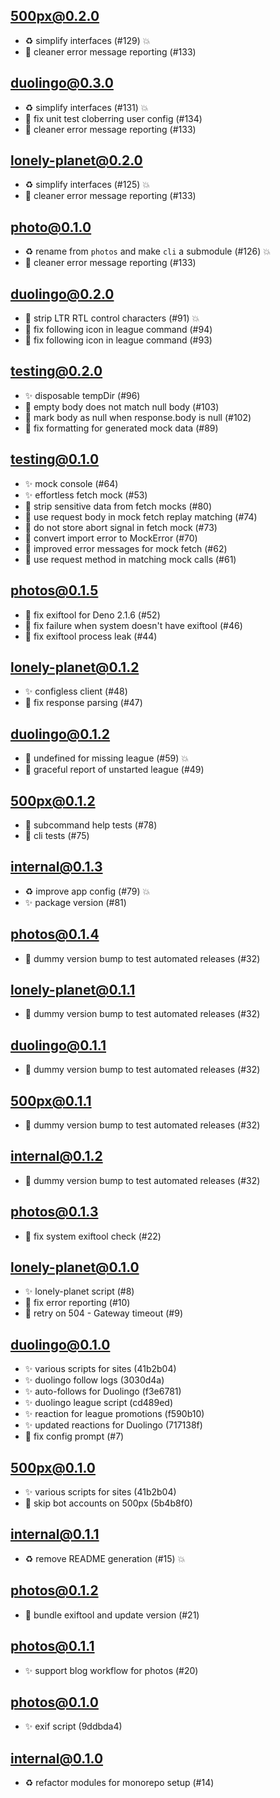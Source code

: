 ## 500px@0.2.0

- ♻️ simplify interfaces (#129) 💥
- 🐛 cleaner error message reporting (#133)

## duolingo@0.3.0

- ♻️ simplify interfaces (#131) 💥
- 🐛 fix unit test cloberring user config (#134)
- 🐛 cleaner error message reporting (#133)

## lonely-planet@0.2.0

- ♻️ simplify interfaces (#125) 💥
- 🐛 cleaner error message reporting (#133)

## photo@0.1.0

- ♻️ rename from `photos` and make `cli` a submodule (#126) 💥
- 🐛 cleaner error message reporting (#133)

## duolingo@0.2.0

- 🐛 strip LTR RTL control characters (#91) 💥
- 🐛 fix following icon in league command (#94)
- 🐛 fix following icon in league command (#93)

## testing@0.2.0

- ✨ disposable tempDir (#96)
- 🐛 empty body does not match null body (#103)
- 🐛 mark body as null when response.body is null (#102)
- 🐛 fix formatting for generated mock data (#89)

## testing@0.1.0

- ✨ mock console (#64)
- ✨ effortless fetch mock (#53)
- 🐛 strip sensitive data from fetch mocks (#80)
- 🐛 use request body in mock fetch replay matching (#74)
- 🐛 do not store abort signal in fetch mock (#73)
- 🐛 convert import error to MockError (#70)
- 🐛 improved error messages for mock fetch (#62)
- 🐛 use request method in matching mock calls (#61)

## photos@0.1.5

- 🐛 fix exiftool for Deno 2.1.6 (#52)
- 🐛 fix failure when system doesn't have exiftool (#46)
- 🐛 fix exiftool process leak (#44)

## lonely-planet@0.1.2

- ✨ configless client (#48)
- 🐛 fix response parsing (#47)

## duolingo@0.1.2

- 🐛 undefined for missing league (#59) 💥
- 🐛 graceful report of unstarted league (#49)

## 500px@0.1.2

- 🧪 subcommand help tests (#78)
- 🧪 cli tests (#75)

## internal@0.1.3

- ♻️ improve app config (#79) 💥
- ✨ package version (#81)

## photos@0.1.4

- 🐛 dummy version bump to test automated releases (#32)

## lonely-planet@0.1.1

- 🐛 dummy version bump to test automated releases (#32)

## duolingo@0.1.1

- 🐛 dummy version bump to test automated releases (#32)

## 500px@0.1.1

- 🐛 dummy version bump to test automated releases (#32)

## internal@0.1.2

- 🐛 dummy version bump to test automated releases (#32)

## photos@0.1.3

- 🐛 fix system exiftool check (#22)

## lonely-planet@0.1.0

- ✨ lonely-planet script (#8)
- 🐛 fix error reporting (#10)
- 🐛 retry on 504 - Gateway timeout (#9)

## duolingo@0.1.0

- ✨ various scripts for sites (41b2b04)
- ✨ duolingo follow logs (3030d4a)
- ✨ auto-follows for Duolingo (f3e6781)
- ✨ duolingo league script (cd489ed)
- ✨ reaction for league promotions (f590b10)
- ✨ updated reactions for Duolingo (717138f)
- 🐛 fix config prompt (#7)

## 500px@0.1.0

- ✨ various scripts for sites (41b2b04)
- 🐛 skip bot accounts on 500px (5b4b8f0)

## internal@0.1.1

- ♻️ remove README generation (#15) 💥

## photos@0.1.2

- 🐛 bundle exiftool and update version (#21)

## photos@0.1.1

- ✨ support blog workflow for photos (#20)

## photos@0.1.0

- ✨ exif script (9ddbda4)

## internal@0.1.0

- ♻️ refactor modules for monorepo setup (#14)
